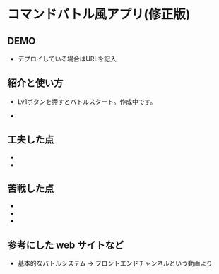 # コマンドバトル風アプリ(修正版)

## DEMO

  - デプロイしている場合はURLを記入

## 紹介と使い方

  - Lv1ボタンを押すとバトルスタート。作成中です。

  - 

## 工夫した点

  - 
  - 

## 苦戦した点

  - 
  - 
  - 

## 参考にした web サイトなど

  - 基本的なバトルシステム → フロントエンドチャンネルという動画より